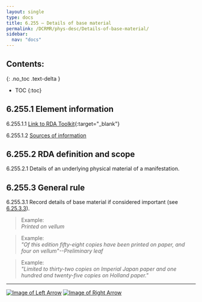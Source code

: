 ```yaml
---
layout: single
type: docs
title: 6.255 — Details of base material
permalink: /DCRMR/phys-desc/Details-of-base-material/
sidebar:
  nav: "docs"
---
```


## Contents:
{: .no_toc .text-delta }

- TOC
{:toc}

## 6.255.1 Element information

<a name="6.255.1.1">6.255.1.1</a> [Link to RDA Toolkit](https://beta.rdatoolkit.org/en-US_ala-f6a3a1a9-9abc-3fe9-882a-f52b0457fb35){:target="_blank"}

<a name="6.255.1.2">6.255.1.2</a> [Sources of information](/DCRMR/phys-desc/#6011-sources-of-information) 

## 6.255.2 RDA definition and scope

<a name="6.255.2.1">6.255.2.1</a> Details of an underlying physical material of a manifestation.

## 6.255.3 General rule  

<a name="6.255.3.1">6.255.3.1</a> Record details of base material if considered important (see [6.25.3.3](/DCRMR/phys-desc/Base-material/#6.25.3.3)).

>Example:  
><CITE>Printed on vellum</CITE>

>Example:  
><CITE>"Of this edition fifty-eight copies have been printed on paper, and four on vellum"--Preliminary leaf</CITE>

>Example:  
><CITE>"Limited to thirty-two copies on Imperial Japan paper and one hundred and twenty-five copies on Holland paper."</CITE>

---

[![Image of Left Arrow](https://rbms-bsc.github.io/DCRMR/assets/pictures/navigation/Arrow_Left.png "6.25 — Base material")](/DCRMR/phys-desc/Base-material/) [![Image of Right Arrow](https://rbms-bsc.github.io/DCRMR/assets/pictures/navigation/Arrow_Right.png "6.26 — Applied material")](/DCRMR/phys-desc/Applied-material/)
